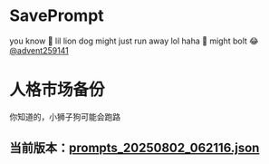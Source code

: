 # SavePrompt
you know 🫠 lil lion dog might just run away lol
haha 🐶 might bolt 😂 [@advent259141](https://github.com/advent259141)

# 人格市场备份
你知道的，小狮子狗可能会跑路

## 当前版本：[prompts_20250802_062116.json](https://github.com/Larch-C/SavePrompt/blob/main/prompts_20250802_062116.json)
